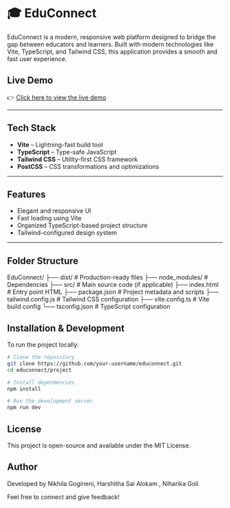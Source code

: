 # 🎓 EduConnect

EduConnect is a modern, responsive web platform designed to bridge the gap between educators and learners. Built with modern technologies like Vite, TypeScript, and Tailwind CSS, this application provides a smooth and fast user experience.

## Live Demo

👉 [Click here to view the live demo](https://boisterous-tanuki-12b600.netlify.app/)


---

## Tech Stack

- **Vite** – Lightning-fast build tool
- **TypeScript** – Type-safe JavaScript
- **Tailwind CSS** – Utility-first CSS framework
- **PostCSS** – CSS transformations and optimizations

---

## Features

- Elegant and responsive UI
- Fast loading using Vite
- Organized TypeScript-based project structure
- Tailwind-configured design system

---

## Folder Structure

EduConnect/
├── dist/ # Production-ready files
├── node_modules/ # Dependencies
├── src/ # Main source code (if applicable)
├── index.html # Entry point HTML
├── package.json # Project metadata and scripts
├── tailwind.config.js # Tailwind CSS configuration
├── vite.config.ts # Vite build config
└── tsconfig.json # TypeScript configuration


## Installation & Development

To run the project locally:

```bash
# Clone the repository
git clone https://github.com/your-username/educonnect.git
cd educonnect/project

# Install dependencies
npm install

# Run the development server
npm run dev

```

## License
This project is open-source and available under the MIT License.

## Author
Developed by Nikhila Gogineni, Harshitha Sai Alokam , Niharika Goli

Feel free to connect and give feedback!
